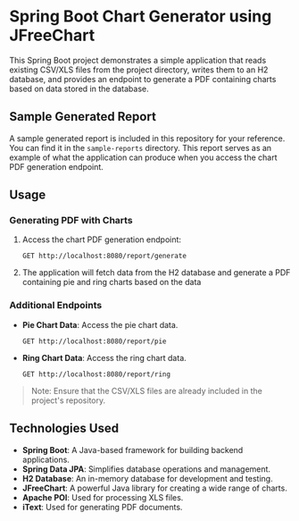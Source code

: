 # Spring Boot Chart Generator using JFreeChart

This Spring Boot project demonstrates a simple application that reads existing CSV/XLS files from the project directory, writes them to an H2 database, and provides an endpoint to generate a PDF containing charts based on data stored in the database.

## Sample Generated Report

A sample generated report is included in this repository for your reference. You can find it in the `sample-reports` directory. This report serves as an example of what the application can produce when you access the chart PDF generation endpoint.

## Usage
### Generating PDF with Charts

1. Access the chart PDF generation endpoint:

    ```
    GET http://localhost:8080/report/generate
    ```

2. The application will fetch data from the H2 database and generate a PDF containing pie and ring charts based on the data

### Additional Endpoints

- **Pie Chart Data**: Access the pie chart data.

    ```
    GET http://localhost:8080/report/pie
    ```

- **Ring Chart Data**: Access the ring chart data.

    ```
    GET http://localhost:8080/report/ring
    ```
> Note: Ensure that the CSV/XLS files are already included in the project's repository.

## Technologies Used

- **Spring Boot**: A Java-based framework for building backend applications.
- **Spring Data JPA**: Simplifies database operations and management.
- **H2 Database**: An in-memory database for development and testing.
- **JFreeChart**: A powerful Java library for creating a wide range of charts.
- **Apache POI**: Used for processing XLS files.
- **iText**: Used for generating PDF documents.
